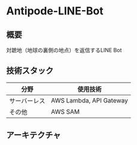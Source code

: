 # Antipode-LINE-Bot
## 概要
対蹠地（地球の裏側の地点）を返信するLINE Bot

## 技術スタック
| 分野 | 使用技術 |
| ---- | ---- |
| サーバーレス | AWS Lambda, API Gateway |
| その他 | AWS SAM |

## アーキテクチャ
